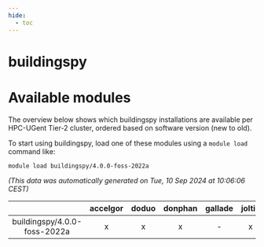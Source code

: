 ```yaml
---
hide:
  - toc
---
```


buildingspy
===========

# Available modules


The overview below shows which buildingspy installations are available per HPC-UGent Tier-2 cluster, ordered based on software version (new to old).

To start using buildingspy, load one of these modules using a `module load` command like:

```shell
module load buildingspy/4.0.0-foss-2022a
```

*(This data was automatically generated on Tue, 10 Sep 2024 at 10:06:06 CEST)*  

| |accelgor|doduo|donphan|gallade|joltik|shinx|skitty|
| :---: | :---: | :---: | :---: | :---: | :---: | :---: | :---: |
|buildingspy/4.0.0-foss-2022a|x|x|x|-|x|-|x|
